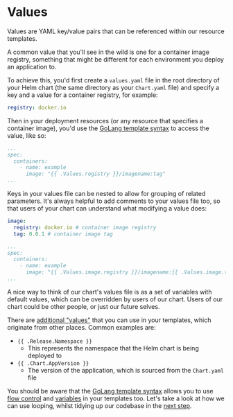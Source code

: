 # Values

Values are YAML key/value pairs that can be referenced within our resource templates.

A common value that you'll see in the wild is one for a container image registry, something that might be different for each environment you deploy an application to.

To achieve this, you'd first create a `values.yaml` file in the root directory of your Helm chart (the same directory as your `Chart.yaml` file) and specify a key and a value for a container registry, for example:

```yaml
registry: docker.io
```

Then in your deployment resources (or any resource that specifies a container image), you'd use the [GoLang template syntax](https://pkg.go.dev/text/template) to access the value, like so:

```yaml
...
spec:
  containers:
    - name: example
      image: "{{ .Values.registry }}/imagename:tag"
...
```

Keys in your values file can be nested to allow for grouping of related parameters. It's always helpful to add comments to your values file too, so that users of your chart can understand what modifying a value does:

```yaml
image:
  registry: docker.io # container image registry
  tag: 0.0.1 # container image tag
```

```yaml
...
spec:
  containers:
    - name: example
      image: "{{ .Values.image.registry }}/imagename:{{ .Values.image.tag }}"
...
```

A nice way to think of our chart's values file is as a set of variables with default values, which can be overridden by users of our chart. Users of our chart could be other people, or just our future selves.

There are [additional "values"](https://helm.sh/docs/chart_template_guide/builtin_objects/) that you can use in your templates, which originate from other places. Common examples are:

- `{{ .Release.Namespace }}`
  - This represents the namespace that the Helm chart is being deployed to
- `{{ .Chart.AppVersion }}`
  - The version of the application, which is sourced from the `Chart.yaml` file

You should be aware that the [GoLang template syntax](https://pkg.go.dev/text/template) allows you to use [flow control](https://helm.sh/docs/chart_template_guide/control_structures/) and [variables](https://helm.sh/docs/chart_template_guide/variables/) in your templates too. Let's take a look at how we can use looping, whilst tidying up our codebase in the [next step](../03-tpl-me-baby/README.md).
